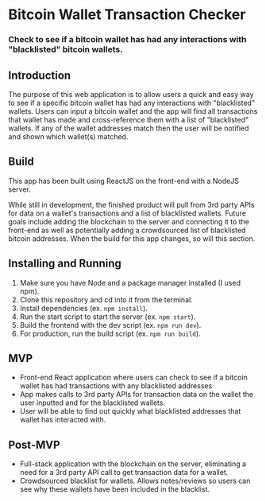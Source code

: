 # Bitcoin Wallet Transaction Checker
### Check to see if a bitcoin wallet has had any interactions with "blacklisted" bitcoin wallets.

## Introduction
The purpose of this web application is to allow users a quick and easy way to see if a specific bitcoin wallet has had any interactions with "blacklisted" wallets. Users can input a bitcoin wallet and the app will find all transactions that wallet has made and cross-reference them with a list of "blacklisted" wallets. If any of the wallet addresses match then the user will be notified and shown which wallet(s) matched.

## Build
This app has been built using ReactJS on the front-end with a NodeJS server.

While still in development, the finished product will pull from 3rd party APIs for data on a wallet's transactions and a list of blacklisted wallets. Future goals include adding the blockchain to the server and connecting it to the front-end as well as potentially adding a crowdsourced list of blacklisted bitcoin addresses. When the build for this app changes, so will this section.

## Installing and Running
1. Make sure you have Node and a package manager installed (I used npm).
2. Clone this repository and cd into it from the terminal.
3. Install dependencies (ex. `npm install`).
4. Run the start script to start the server (ex. `npm start`).
5. Build the frontend with the dev script (ex. `npm run dev`).
6. For production, run the build script (ex. `npm run build`).

## MVP

* Front-end React application where users can check to see if a bitcoin wallet has had transactions with any blacklisted addresses
* App makes calls to 3rd party APIs for transaction data on the wallet the user inputted and for the blacklisted wallets.
* User will be able to find out quickly what blacklisted addresses that wallet has interacted with.

## Post-MVP

* Full-stack application with the blockchain on the server, eliminating a need for a 3rd party API call to get transaction data for a wallet.
* Crowdsourced blacklist for wallets. Allows notes/reviews so users can see why these wallets have been included in the blacklist.
